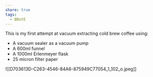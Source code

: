 ```yaml
---
share: true
tags:
  - BBotE
---
```


This is my first attempt at vacuum extracting cold brew coffee using:

- A vacuum sealer as a vacuum pump
- A 600ml funnel
- A 1000ml Erlenmeyer flask
- 25 micron filter paper

![[D703613D-C263-4546-84A6-875949C77054_1_102_o.jpeg]]
